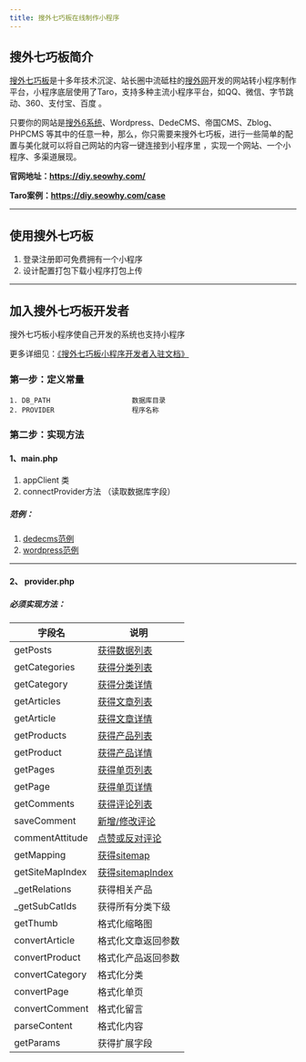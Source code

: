 ```yaml
---
title: 搜外七巧板在线制作小程序
---
```


## 搜外七巧板简介
 [搜外七巧板](https://diy.seowhy.com/)是十多年技术沉淀、站长圈中流砥柱的[搜外网](https://www.seowhy.com/)开发的网站转小程序制作平台，小程序底层使用了Taro，支持多种主流小程序平台，如QQ、微信、字节跳动、360、支付宝、百度 。

只要你的网站是[搜外6系统](https://6.seowhy.com/)、Wordpress、DedeCMS、帝国CMS、Zblog、PHPCMS 等其中的任意一种，那么，你只需要来搜外七巧板，进行一些简单的配置与美化就可以将自己网站的内容一键连接到小程序里 ，实现一个网站、一个小程序、多渠道展现。

**官网地址：https://diy.seowhy.com/**

**Taro案例：https://diy.seowhy.com/case**

---
## 使用搜外七巧板
1. 登录注册即可免费拥有一个小程序
2. 设计配置打包下载小程序打包上传

---
## 加入搜外七巧板开发者
搜外七巧板小程序使自己开发的系统也支持小程序

更多详细见：[《搜外七巧板小程序开发者入驻文档》](https://www.kancloud.cn/lyc_echo/diy_seowhy_com/2030231)

### 第一步：定义常量
~~~
1. DB_PATH                    数据库目录
2. PROVIDER                   程序名称
~~~

### 第二步：实现方法
#### 1、main.php
1. appClient 类
2. connectProvider方法 （读取数据库字段）
##### 范例：
1. [dedecms范例](https://www.kancloud.cn/lyc_echo/diy_seowhy_com/2030187)
2. [wordpress范例](https://www.kancloud.cn/lyc_echo/diy_seowhy_com/2030188)
*****
#### 2、 provider.php
##### 必须实现方法：
| 字段名             | 说明                                                                        |
| --------------- | ------------------------------------------------------------------------- |
| getPosts        | [获得数据列表](https://www.kancloud.cn/lyc_echo/diy_seowhy_com/2030192)         |
| getCategories   | [获得分类列表](https://www.kancloud.cn/lyc_echo/diy_seowhy_com/2030191)         |
| getCategory     | [获得分类详情](https://www.kancloud.cn/lyc_echo/diy_seowhy_com/2030191)         |
| getArticles     | [获得文章列表](https://www.kancloud.cn/lyc_echo/diy_seowhy_com/2030194)         |
| getArticle      | [获得文章详情](https://www.kancloud.cn/lyc_echo/diy_seowhy_com/2030191)         |
| getProducts     | [获得产品列表](https://www.kancloud.cn/lyc_echo/diy_seowhy_com/2030193)         |
| getProduct      | [获得产品详情](https://www.kancloud.cn/lyc_echo/diy_seowhy_com/2030196)         |
| getPages        | [获得单页列表](https://www.kancloud.cn/lyc_echo/diy_seowhy_com/2030197)         |
| getPage         | [获得单页详情](https://www.kancloud.cn/lyc_echo/diy_seowhy_com/2030198)         |
| getComments     | [获得评论列表](https://www.kancloud.cn/lyc_echo/diy_seowhy_com/2030199)         |
| saveComment     | [新增/修改评论](https://www.kancloud.cn/lyc_echo/diy_seowhy_com/2030200)        |
| commentAttitude | [点赞或反对评论](https://www.kancloud.cn/lyc_echo/diy_seowhy_com/2030201)        |
| getMapping      | [获得sitemap](https://www.kancloud.cn/lyc_echo/diy_seowhy_com/2030203)      |
| getSiteMapIndex | [获得sitemapIndex](https://www.kancloud.cn/lyc_echo/diy_seowhy_com/2030204) |
| _getRelations   | 获得相关产品                                                                    |
| _getSubCatIds   | 获得所有分类下级                                                                  |
| getThumb        | 格式化缩略图                                                                    |
| convertArticle  | 格式化文章返回参数                                                                 |
| convertProduct  | 格式化产品返回参数                                                                 |
| convertCategory | 格式化分类                                                                     |
| convertPage     | 格式化单页                                                                     |
| convertComment  | 格式化留言                                                                     |
| parseContent    | 格式化内容                                                                     |
| getParams       | 获得扩展字段                                                                    |
